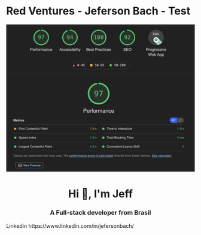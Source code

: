 # Red Ventures - Jeferson Bach - Test
<img src="lighthouse.png" />
<h1 align="center">Hi 👋, I'm Jeff</h1>
<h3 align="center">A Full-stack developer from Brasil</h3>
<p>Linkedin https://www.linkedin.com/in/jefersonbach/</p>

